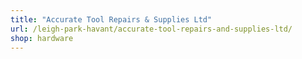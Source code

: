 ```yaml
---
title: "Accurate Tool Repairs & Supplies Ltd"
url: /leigh-park-havant/accurate-tool-repairs-and-supplies-ltd/
shop: hardware
---
```

